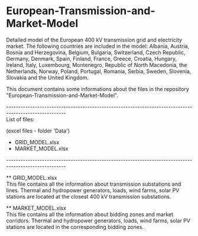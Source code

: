 # European-Transmission-and-Market-Model
Detailed model of the European 400 kV transmission grid and electricity market. The following countries are included in the model: Albania, Austria, Bosnia and Herzegovina, Belgium, Bulgaria, Switzerland, Czech Republic, Germany, Denmark, Spain, Finland, France, Greece, Croatia, Hungary, Ireland, Italy, Luxembourg, Montenegro, Republic of North Macedonia, the Netherlands, Norway, Poland, Portugal, Romania, Serbia, Sweden, Slovenia, Slovakia and the United Kingdom.

This document contains some informations about the files in the repository "European-Transmission-and-Market-Model".

*-------------------------------------------------------------------------------------------------------*\
List of files:

(excel files - folder 'Data')
- GRID_MODEL.xlsx
- MARKET_MODEL.xlsx

*-------------------------------------------------------------------------------------------------------*

** GRID_MODEL.xlsx\
This file contains all the information about transmission substations and lines. 
Thermal and hydropower generators, loads, wind farms, solar PV stations are located at the closest 400 kV transmission substations.

** MARKET_MODEL.xlsx\
This file contains all the information about bidding zones and market corridors.
Thermal and hydropower generators, loads, wind farms, solar PV stations are located in the corresponding bidding zones.
